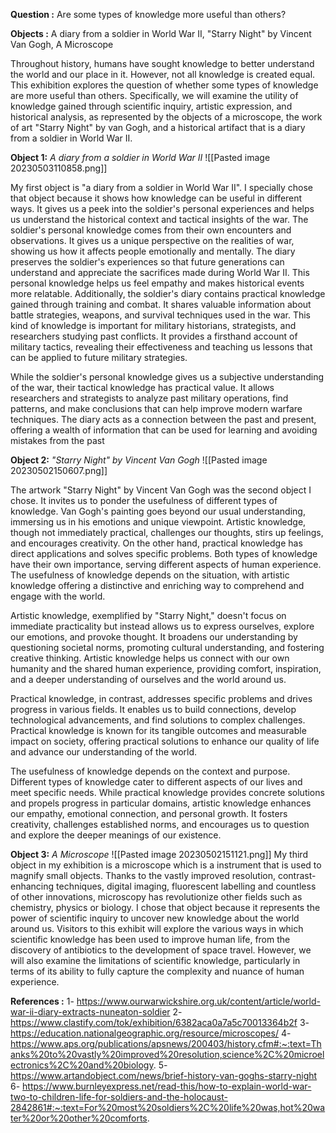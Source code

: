 
**Question :** Are some types of knowledge more useful than others?

**Objects :**  A diary from a soldier in World War II, "Starry Night"  by Vincent Van Gogh, A Microscope



Throughout history, humans have sought knowledge to better understand the world and our place in it. However, not all knowledge is created equal. This exhibition explores the question of whether some types of knowledge are more useful than others. Specifically, we will examine the utility of knowledge gained through scientific inquiry, artistic expression, and historical analysis, as represented by the objects of a microscope, the work of art "Starry Night" by van Gogh, and a historical artifact that is a diary from a soldier in World War II.


**Object 1:** *A diary from a soldier in World War II*
![[Pasted image 20230503110858.png]]

My first object is "a diary from a soldier in World War II". I specially chose that object because it shows how knowledge can be useful in different ways. It gives us a peek into the soldier's personal experiences and helps us understand the historical context and tactical insights of the war. The soldier's personal knowledge comes from their own encounters and observations. It gives us a unique perspective on the realities of war, showing us how it affects people emotionally and mentally. The diary preserves the soldier's experiences so that future generations can understand and appreciate the sacrifices made during World War II. This personal knowledge helps us feel empathy and makes historical events more relatable. Additionally, the soldier's diary contains practical knowledge gained through training and combat. It shares valuable information about battle strategies, weapons, and survival techniques used in the war. This kind of knowledge is important for military historians, strategists, and researchers studying past conflicts. It provides a firsthand account of military tactics, revealing their effectiveness and teaching us lessons that can be applied to future military strategies.

While the soldier's personal knowledge gives us a subjective understanding of the war, their tactical knowledge has practical value. It allows researchers and strategists to analyze past military operations, find patterns, and make conclusions that can help improve modern warfare techniques. The diary acts as a connection between the past and present, offering a wealth of information that can be used for learning and avoiding mistakes from the past



**Object 2:** *"Starry Night"  by Vincent Van Gogh*
![[Pasted image 20230502150607.png]]

The artwork "Starry Night" by Vincent Van Gogh was the second object I chose. It invites us to ponder the usefulness of different types of knowledge. Van Gogh's painting goes beyond our usual understanding, immersing us in his emotions and unique viewpoint. Artistic knowledge, though not immediately practical, challenges our thoughts, stirs up feelings, and encourages creativity. On the other hand, practical knowledge has direct applications and solves specific problems. Both types of knowledge have their own importance, serving different aspects of human experience. The usefulness of knowledge depends on the situation, with artistic knowledge offering a distinctive and enriching way to comprehend and engage with the world.

Artistic knowledge, exemplified by "Starry Night," doesn't focus on immediate practicality but instead allows us to express ourselves, explore our emotions, and provoke thought. It broadens our understanding by questioning societal norms, promoting cultural understanding, and fostering creative thinking. Artistic knowledge helps us connect with our own humanity and the shared human experience, providing comfort, inspiration, and a deeper understanding of ourselves and the world around us.

Practical knowledge, in contrast, addresses specific problems and drives progress in various fields. It enables us to build connections, develop technological advancements, and find solutions to complex challenges. Practical knowledge is known for its tangible outcomes and measurable impact on society, offering practical solutions to enhance our quality of life and advance our understanding of the world.

The usefulness of knowledge depends on the context and purpose. Different types of knowledge cater to different aspects of our lives and meet specific needs. While practical knowledge provides concrete solutions and propels progress in particular domains, artistic knowledge enhances our empathy, emotional connection, and personal growth. It fosters creativity, challenges established norms, and encourages us to question and explore the deeper meanings of our existence.



**Object 3:** *A Microscope*
![[Pasted image 20230502151121.png]]
My third object in my exhibition is a microscope which is a instrument that is used to magnify small objects. Thanks to the vastly improved resolution, contrast-enhancing techniques, digital imaging, fluorescent labelling and countless of other innovations, microscopy has revolutionize other fields such as chemistry, physics or biology.
I chose that object because it represents the power of scientific inquiry to uncover new knowledge about the world around us. Visitors to this exhibit will explore the various ways in which scientific knowledge has been used to improve human life, from the discovery of antibiotics to the development of space travel. However, we will also examine the limitations of scientific knowledge, particularly in terms of its ability to fully capture the complexity and nuance of human experience. 


**References :**
1- https://www.ourwarwickshire.org.uk/content/article/world-war-ii-diary-extracts-nuneaton-soldier
2- https://www.clastify.com/tok/exhibition/6382aca0a7a5c70013364b2f
3- https://education.nationalgeographic.org/resource/microscopes/
4- https://www.aps.org/publications/apsnews/200403/history.cfm#:~:text=Thanks%20to%20vastly%20improved%20resolution,science%2C%20microelectronics%2C%20and%20biology.
5- https://www.artandobject.com/news/brief-history-van-goghs-starry-night
6- https://www.burnleyexpress.net/read-this/how-to-explain-world-war-two-to-children-life-for-soldiers-and-the-holocaust-2842861#:~:text=For%20most%20soldiers%2C%20life%20was,hot%20water%20or%20other%20comforts.

  
  
  
  
